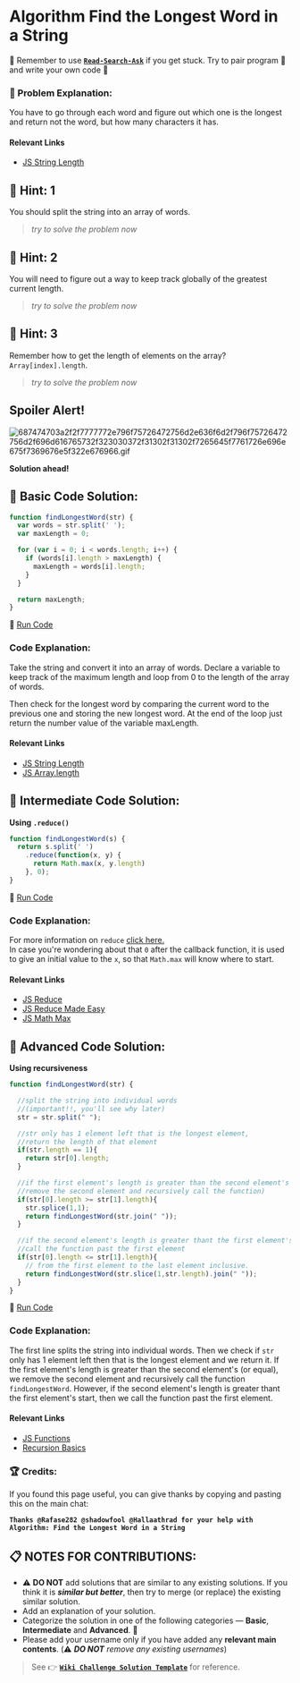 # Algorithm Find the Longest Word in a String

:triangular_flag_on_post: Remember to use [**`Read-Search-Ask`**](FreeCodeCamp-Get-Help) if you get stuck. Try to pair program :busts_in_silhouette: and write your own code :pencil:

### :checkered_flag: Problem Explanation:

You have to go through each word and figure out which one is the longest and return not the word, but how many characters it has.

#### Relevant Links

- [JS String Length](String.length)

## :speech_balloon: Hint: 1

You should split the string into an array of words.

> _try to solve the problem now_

## :speech_balloon: Hint: 2

You will need to figure out a way to keep track globally of the greatest current length.

> _try to solve the problem now_

## :speech_balloon: Hint: 3

Remember how to get the length of elements on the array? `Array[index].length`.

> _try to solve the problem now_

## Spoiler Alert!

![687474703a2f2f7777772e796f75726472756d2e636f6d2f796f75726472756d2f696d616765732f323030372f31302f31302f7265645f7761726e696e675f7369676e5f322e676966.gif](https://files.gitter.im/FreeCodeCamp/Wiki/nlOm/thumb/687474703a2f2f7777772e796f75726472756d2e636f6d2f796f75726472756d2f696d616765732f323030372f31302f31302f7265645f7761726e696e675f7369676e5f322e676966.gif)

**Solution ahead!**

## :beginner: Basic Code Solution:

```javascript
function findLongestWord(str) {
  var words = str.split(' ');
  var maxLength = 0;

  for (var i = 0; i < words.length; i++) {
    if (words[i].length > maxLength) {
      maxLength = words[i].length;
    }
  }

  return maxLength;
}
```

:rocket: [Run Code](https://repl.it/CLjU/5)

### Code Explanation:

Take the string and convert it into an array of words. Declare a variable to keep track of the maximum length and loop from 0 to the length of the array of words.

Then check for the longest word by comparing the current word to the previous one and storing the new longest word. At the end of the loop just return the number value of the variable maxLength.

#### Relevant Links

- [JS String Length](String.length)
- [JS Array.length](https://developer.mozilla.org/en/docs/Web/JavaScript/Reference/Global_Objects/Array/length)

## :sunflower: Intermediate Code Solution:

**Using `.reduce()`**

```javascript
function findLongestWord(s) {
  return s.split(' ')
    .reduce(function(x, y) {
      return Math.max(x, y.length)
    }, 0);
}
```

:rocket: [Run Code](https://repl.it/CLjU/6)

### Code Explanation:

For more information on `reduce` [click here.](https://developer.mozilla.org/en-US/docs/Web/JavaScript/Reference/Global_Objects/Array/Reduce)<br>
In case you're wondering about that `0` after the callback function, it is used to give an initial value to the `x`, so that `Math.max` will know where to start.

#### Relevant Links

- [JS Reduce](JS-Array-Prototype-Reduce)
- [JS Reduce Made Easy](JS-Reduce-Made-Easy)
- [JS Math Max](JS-Math-Max.md)

## :rotating_light: Advanced Code Solution:

**Using recursiveness**

```javascript
function findLongestWord(str) {

  //split the string into individual words 
  //(important!!, you'll see why later)
  str = str.split(" ");

  //str only has 1 element left that is the longest element, 
  //return the length of that element
  if(str.length == 1){
    return str[0].length;
  }

  //if the first element's length is greater than the second element's (or equal) 
  //remove the second element and recursively call the function)
  if(str[0].length >= str[1].length){
    str.splice(1,1);
    return findLongestWord(str.join(" "));
  }

  //if the second element's length is greater thant the first element's start 
  //call the function past the first element 
  if(str[0].length <= str[1].length){
    // from the first element to the last element inclusive.
    return findLongestWord(str.slice(1,str.length).join(" "));
  }
}
```

:rocket: [Run Code](https://repl.it/CLjU/7)

### Code Explanation:

The first line splits the string into individual words. Then we check if `str` only has 1 element left then that is the longest element and we return it. If the first element's length is greater than the second element's (or equal), we remove the second element and recursively call the function `findLongestWord`. However, if the second element's length is greater thant the first element's start, then we call the function past the first element.

#### Relevant Links

- [JS Functions](JS-Functions.md)
- [Recursion Basics](https://www.youtube.com/watch?v=k7-N8R0-KY4)

### :trophy: Credits:

If you found this page useful, you can give thanks by copying and pasting this on the main chat: 

**`Thanks @Rafase282 @shadowfool @Hallaathrad for your help with Algorithm: Find the Longest Word in a String`**

## :clipboard: NOTES FOR CONTRIBUTIONS:

- :warning: **DO NOT** add solutions that are similar to any existing solutions. If you think it is **_similar but better_**, then try to merge (or replace) the existing similar solution.
- Add an explanation of your solution.
- Categorize the solution in one of the following categories &mdash; **Basic**, **Intermediate** and **Advanced**. :traffic_light:
- Please add your username only if you have added any **relevant main contents**. (:warning: **_DO NOT_** _remove any existing usernames_)

> See :point_right: [**`Wiki Challenge Solution Template`**](Wiki-Template-Challenge-Solution) for reference.
